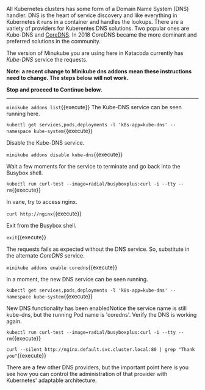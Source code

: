 All Kubernetes clusters has some form of a Domain Name System (DNS) handler. DNS is the heart of service discovery and like everything in Kubernetes it runs in a container and handles the lookups. There are a variety of providers for Kuberentes DNS solutions. Two popular ones are Kube-DNS and [CoreDNS](https://coredns.io/). In 2018 CoreDNS became the more dominant and preferred solutions in the community.

The version of Minukube you are using here in Katacoda currently has _Kube-DNS_ service the requests.

**Note: a recent change to Minikube dns addons mean these instructions need to change. The steps below will not work.**

__Stop and proceed to Continue below.__

----------

`minikube addons list`{{execute}}
The Kube-DNS service can be seen running here.

`kubectl get services,pods,deployments -l 'k8s-app=kube-dns' --namespace kube-system`{{execute}}

Disable the Kube-DNS service.

`minikube addons disable kube-dns`{{execute}}

Wait a few moments for the service to terminate and go back into the Busybox shell.

`kubectl run curl-test --image=radial/busyboxplus:curl -i --tty --rm`{{execute}}

In vane, try to access nginx.

`curl http://nginx`{{execute}}

Exit from the Busybox shell.

`exit`{{execute}}

The requests fails as expected without the DNS service. So, substitute in the alternate _CoreDNS_ service.

`minikube addons enable coredns`{{execute}}

In a moment, the new DNS service can be seen running.

`kubectl get services,pods,deployments -l 'k8s-app=kube-dns' --namespace kube-system`{{execute}}

New DNS functionality has been enabledNotice the service name is still kube-dns, but the running Pod name is 'coredns'. Verify the DNS is working again.

`kubectl run curl-test --image=radial/busyboxplus:curl -i --tty --rm`{{execute}}

`curl --silent http://nginx.default.svc.cluster.local:80 | grep "Thank you"`{{execute}}

There are a few other DNS providers, but the important point here is you see how you can control the administration of that provider with Kubernetes' adaptable architecture.